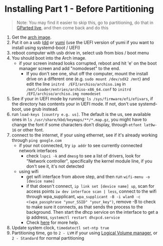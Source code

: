# Installing Part 1 - Before Partitioning

> Note: You may find it easier to skip this, go to partitioning, do that in [GParted live](http://gparted.org/), and then come back and do this

1. Get the [arch image](https://www.archlinux.org/download/).
1. Put it on a usb ([dd](https://wiki.archlinux.org/index.php/USB_flash_installation_media) or [yumi](https://www.pendrivelinux.com/yumi-multiboot-usb-creator/) (use the UEFI version of yumi if you want to install using systemd-boot / UEFI)
1. reboot computer with usb drive in, select usb from bios / boot menu
1. You should boot into the Arch image.
    * if your screen instead looks corrupted, reboot and hit 'e' on the boot manager screen and add "nomodeset" to the end.
        * If you don't see one, shut off the computer, mount the install drive on a different one (e.g. ```sudo mount /dev/sdX2 /mnt```) and edit the line ```initrd  /EFI/archiso/archiso.img``` in ```/mnt/loader/entries/archiso-x86_64.conf``` to ```initrd  /EFI/archiso/archiso.img nomodeset```
1. See if your in UEFI mode by running: ```ls /sys/firmware/efi/efivars```, if the directory has contents your in UEFI mode.  If not, don't use systemd-boot, use grub instead.
1. run ```load-keys [country e.g. us]```. The default is the us, see available ones in ```ls /usr/share/kbd/keymaps/**/*.map.gz```, you might have to change the font if some characters don't display, through ```etfont lat9w-16``` or other font.
1. connect to the internet, if your using ethernet, see if it's already working through ```ping google.com```
    * if your not connected, try ```ip addr``` to see currently connected network interfaces
        * check ```lspci -k``` and ```dmesg``` to see a list of drivers, look for "Network controller", specifically the kernel module line, if you don't see it, it's not detected
    * using wifi
        * get wifi interface from above step, and then run ```wifi-menu -o [device name]```
        * if that doesn't connect, ```ip link set [device name] up```, scan for access points ```iw dev interface scan | less```, connect to the wifi through wpa_supplicant, ```wpa_supplicant -B -i wlan0 -c <(wpa_passphrase "your_SSID" "your_key")```, remove -B to check to make sure it connects, as that sends the process to the background.  Then start the dhcp service on the interface to get a ip address, ```systemctl restart dhcpcd.service```
        * Check [here](https://wiki.archlinux.org/index.php/Wireless_network_configuration) for more help.
1. Update system clock, ```timedatectl set-ntp true```
1. Partitioning time, go to ```2 - LVM``` if your using [Logical Volume manager](https://wiki.archlinux.org/index.php/LVM), or ```2 - Standard``` for normal partitioning
